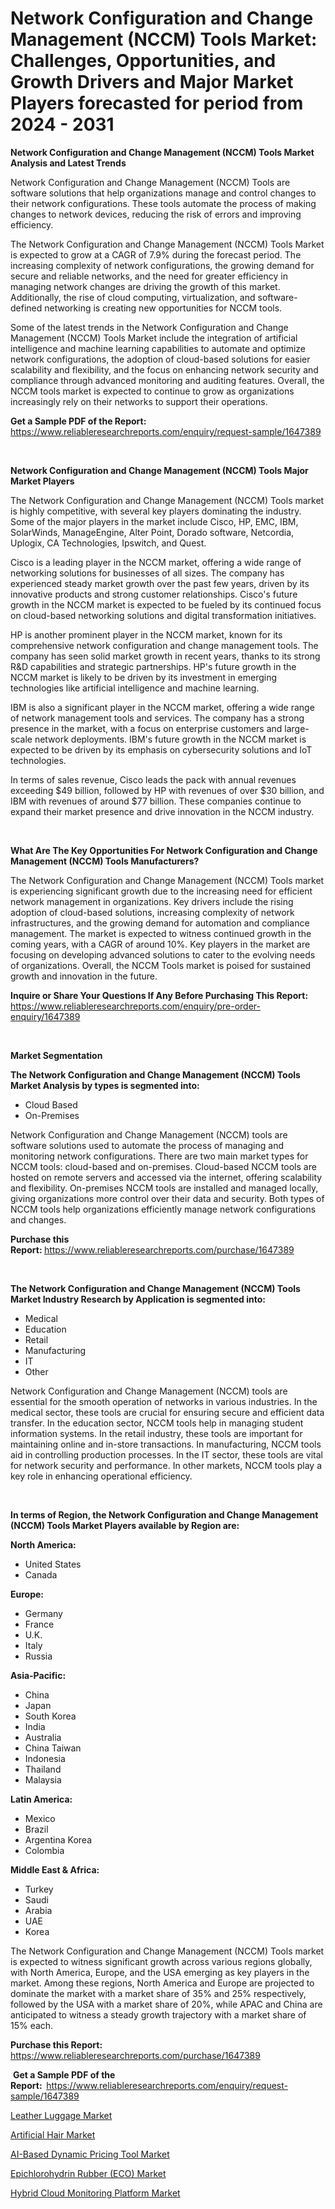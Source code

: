 <p><h1>Network Configuration and Change Management (NCCM) Tools Market: Challenges, Opportunities, and Growth Drivers and Major Market Players forecasted for period from 2024 - 2031</h1></p><p><strong>Network Configuration and Change Management (NCCM) Tools Market Analysis and Latest Trends</strong></p>
<p><p>Network Configuration and Change Management (NCCM) Tools are software solutions that help organizations manage and control changes to their network configurations. These tools automate the process of making changes to network devices, reducing the risk of errors and improving efficiency.</p><p>The Network Configuration and Change Management (NCCM) Tools Market is expected to grow at a CAGR of 7.9% during the forecast period. The increasing complexity of network configurations, the growing demand for secure and reliable networks, and the need for greater efficiency in managing network changes are driving the growth of this market. Additionally, the rise of cloud computing, virtualization, and software-defined networking is creating new opportunities for NCCM tools.</p><p>Some of the latest trends in the Network Configuration and Change Management (NCCM) Tools Market include the integration of artificial intelligence and machine learning capabilities to automate and optimize network configurations, the adoption of cloud-based solutions for easier scalability and flexibility, and the focus on enhancing network security and compliance through advanced monitoring and auditing features. Overall, the NCCM tools market is expected to continue to grow as organizations increasingly rely on their networks to support their operations.</p></p>
<p><strong>Get a Sample PDF of the Report:&nbsp;</strong> <a href="https://www.reliableresearchreports.com/enquiry/request-sample/1647389">https://www.reliableresearchreports.com/enquiry/request-sample/1647389</a></p>
<p>&nbsp;</p>
<p><strong>Network Configuration and Change Management (NCCM) Tools Major Market Players</strong></p>
<p><p>The Network Configuration and Change Management (NCCM) Tools market is highly competitive, with several key players dominating the industry. Some of the major players in the market include Cisco, HP, EMC, IBM, SolarWinds, ManageEngine, Alter Point, Dorado software, Netcordia, Uplogix, CA Technologies, Ipswitch, and Quest.</p><p>Cisco is a leading player in the NCCM market, offering a wide range of networking solutions for businesses of all sizes. The company has experienced steady market growth over the past few years, driven by its innovative products and strong customer relationships. Cisco's future growth in the NCCM market is expected to be fueled by its continued focus on cloud-based networking solutions and digital transformation initiatives.</p><p>HP is another prominent player in the NCCM market, known for its comprehensive network configuration and change management tools. The company has seen solid market growth in recent years, thanks to its strong R&D capabilities and strategic partnerships. HP's future growth in the NCCM market is likely to be driven by its investment in emerging technologies like artificial intelligence and machine learning.</p><p>IBM is also a significant player in the NCCM market, offering a wide range of network management tools and services. The company has a strong presence in the market, with a focus on enterprise customers and large-scale network deployments. IBM's future growth in the NCCM market is expected to be driven by its emphasis on cybersecurity solutions and IoT technologies.</p><p>In terms of sales revenue, Cisco leads the pack with annual revenues exceeding $49 billion, followed by HP with revenues of over $30 billion, and IBM with revenues of around $77 billion. These companies continue to expand their market presence and drive innovation in the NCCM industry.</p></p>
<p>&nbsp;</p>
<p><strong>What Are The Key Opportunities For Network Configuration and Change Management (NCCM) Tools Manufacturers?</strong></p>
<p><p>The Network Configuration and Change Management (NCCM) Tools market is experiencing significant growth due to the increasing need for efficient network management in organizations. Key drivers include the rising adoption of cloud-based solutions, increasing complexity of network infrastructures, and the growing demand for automation and compliance management. The market is expected to witness continued growth in the coming years, with a CAGR of around 10%. Key players in the market are focusing on developing advanced solutions to cater to the evolving needs of organizations. Overall, the NCCM Tools market is poised for sustained growth and innovation in the future.</p></p>
<p><strong>Inquire or Share Your Questions If Any Before Purchasing This Report:</strong> <a href="https://www.reliableresearchreports.com/enquiry/pre-order-enquiry/1647389">https://www.reliableresearchreports.com/enquiry/pre-order-enquiry/1647389</a></p>
<p>&nbsp;</p>
<p><strong>Market Segmentation</strong></p>
<p><strong>The Network Configuration and Change Management (NCCM) Tools Market Analysis by types is segmented into:</strong></p>
<p><ul><li>Cloud Based</li><li>On-Premises</li></ul></p>
<p><p>Network Configuration and Change Management (NCCM) tools are software solutions used to automate the process of managing and monitoring network configurations. There are two main market types for NCCM tools: cloud-based and on-premises. Cloud-based NCCM tools are hosted on remote servers and accessed via the internet, offering scalability and flexibility. On-premises NCCM tools are installed and managed locally, giving organizations more control over their data and security. Both types of NCCM tools help organizations efficiently manage network configurations and changes.</p></p>
<p><strong>Purchase this Report:&nbsp;</strong><a href="https://www.reliableresearchreports.com/purchase/1647389">https://www.reliableresearchreports.com/purchase/1647389</a></p>
<p>&nbsp;</p>
<p><strong>The Network Configuration and Change Management (NCCM) Tools Market Industry Research by Application is segmented into:</strong></p>
<p><ul><li>Medical</li><li>Education</li><li>Retail</li><li>Manufacturing</li><li>IT</li><li>Other</li></ul></p>
<p><p>Network Configuration and Change Management (NCCM) tools are essential for the smooth operation of networks in various industries. In the medical sector, these tools are crucial for ensuring secure and efficient data transfer. In the education sector, NCCM tools help in managing student information systems. In the retail industry, these tools are important for maintaining online and in-store transactions. In manufacturing, NCCM tools aid in controlling production processes. In the IT sector, these tools are vital for network security and performance. In other markets, NCCM tools play a key role in enhancing operational efficiency.</p></p>
<p>&nbsp;</p>
<p><strong>In terms of Region, the Network Configuration and Change Management (NCCM) Tools Market Players available by Region are:</strong></p>
<p>
    <p> <strong> North America: </strong>
        <ul>
            <li>United States</li>
            <li>Canada</li>
        </ul>
        </p> 
    <p> <strong> Europe: </strong>
        <ul>
            <li>Germany</li>
            <li>France</li>
            <li>U.K.</li>
            <li>Italy</li>
            <li>Russia</li>
        </ul>
        </p> 
    <p> <strong> Asia-Pacific: </strong>
        <ul>
            <li>China</li>
            <li>Japan</li>
            <li>South Korea</li>
            <li>India</li>
            <li>Australia</li>
            <li>China Taiwan</li>
            <li>Indonesia</li>
            <li>Thailand</li>
            <li>Malaysia</li>
        </ul>
        </p> 
    <p> <strong> Latin America: </strong>
        <ul>
            <li>Mexico</li>
            <li>Brazil</li>
            <li>Argentina Korea</li>
            <li>Colombia</li>
        </ul>
        </p> 
    <p> <strong> Middle East & Africa: </strong>
        <ul>
            <li>Turkey</li>
            <li>Saudi</li>
            <li>Arabia</li>
            <li>UAE</li>
            <li>Korea</li>
        </ul>
    </p>
    </p>
<p><p>The Network Configuration and Change Management (NCCM) Tools market is expected to witness significant growth across various regions globally, with North America, Europe, and the USA emerging as key players in the market. Among these regions, North America and Europe are projected to dominate the market with a market share of 35% and 25% respectively, followed by the USA with a market share of 20%, while APAC and China are anticipated to witness a steady growth trajectory with a market share of 15% each.</p></p>
<p><strong>Purchase this Report: </strong><a href="https://www.reliableresearchreports.com/purchase/1647389">https://www.reliableresearchreports.com/purchase/1647389</a></p>
<p>&nbsp;<strong>Get a Sample PDF of the Report:&nbsp;&nbsp;</strong><a href="https://www.reliableresearchreports.com/enquiry/request-sample/1647389">https://www.reliableresearchreports.com/enquiry/request-sample/1647389</a></p>
<p><strong></strong></p>
<p><p><a href="https://view.publitas.com/reportprime-1/leather-luggage-market-insights-market-players-and-forecast-till-2031/">Leather Luggage Market</a></p><p><a href="https://view.publitas.com/reportprime-1/artificial-hair-market-dynamics-2024-2031-also-about-its-market-trends-projections-and-opportunities/">Artificial Hair Market</a></p><p><a href="https://github.com/jerrycopelandthomaswsqd8q/Market-Research-Report-List-1/blob/main/ai-based-dynamic-pricing-tool-market.md">AI-Based Dynamic Pricing Tool Market</a></p><p><a href="https://rainy-horn-d69.notion.site/Epichlorohydrin-Rubber-ECO-Market-Size-Furnishes-Valuable-Information-Encompassing-Market-Share-M-0877ddb18ff9411d94535dc49c82850b">Epichlorohydrin Rubber (ECO) Market</a></p><p><a href="https://github.com/brenzgnarento/Market-Research-Report-List-1/blob/main/hybrid-cloud-monitoring-platform-market.md">Hybrid Cloud Monitoring Platform Market</a></p></p>